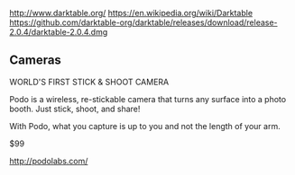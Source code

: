 
<!--
-->

http://www.darktable.org/
https://en.wikipedia.org/wiki/Darktable
https://github.com/darktable-org/darktable/releases/download/release-2.0.4/darktable-2.0.4.dmg

Cameras
-------

WORLD'S FIRST STICK & SHOOT CAMERA

Podo is a wireless, re-stickable camera that turns any surface into a photo booth. Just stick, shoot, and share!

With Podo, what you capture is up to you and not the length of your arm.

$99

http://podolabs.com/

<!-- vim: set autoindent expandtab sw=4 syntax=markdown: -->
